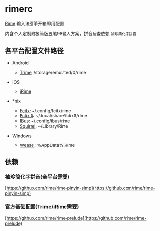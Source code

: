 # rimerc

[Rime](https://rime.im) 输入法引擎开箱即用配置

内含个人定制的极简版五笔98输入方案，拼音反查依赖 `袖珍简化字拼音`

## 各平台配置文件路径

- Android
  - [Trime](https://github.com/osfans/trime): /storage/emulated/0/rime

- iOS
  - [iRime](https://itunes.apple.com/cn/app/irime-shu-ru-fa/id1142623977?l=en&mt=8)

- *nix
  - [Fcitx](https://github.com/fcitx/fcitx-rime): ~/.config/fcitx/rime
  - [Fcitx 5](https://github.com/fcitx/fcitx-rime): ~/.local/share/fcitx5/rime
  - [IBus](https://github.com/rime/ibus-rime): ~/.config/ibus/rime
  - [Squirrel](https://github.com/rime/squirrel): ~/Library/Rime

- Windows
  - [Weasel](https://github.com/rime/weasel): %AppData%\Rime

## 依赖

### 袖珍简化字拼音(全平台需要)

[https://github.com/rime/rime-pinyin-simp](https://github.com/rime/rime-pinyin-simp)

### 官方基础配置(Trime/iRime需要)

[https://github.com/rime/rime-prelude](https://github.com/rime/rime-prelude)
